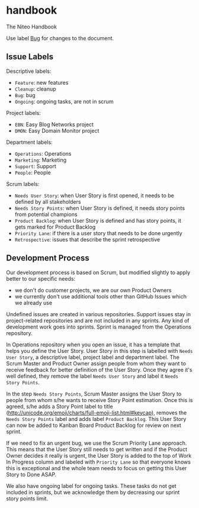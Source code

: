 # handbook
The Niteo Handbook

Use label [Bug](#label_bug) for changes to the document.




Issue Labels
------------

Descriptive labels:

 * `Feature`: new features
 * `Cleanup`: cleanup
 * `Bug`: bug
 * `Ongoing`: ongoing tasks, are not in scrum


Project labels:

 * `EBN`: Easy Blog Networks project 
 * `DMON`: Easy Domain Monitor project 

Department labels:

 * `Operations`: Operations
 * `Marketing`: Marketing
 * `Support`: Support
 * `People`: People

Scrum labels:

 * `Needs User Story`: when User Story is first opened, it needs to be defined by all stakeholders
 * `Needs Story Points`: when User Story is defined, it needs story points from potential champions
 * `Product Backlog`: when User Story is defined and has story points, it gets marked for Product Backlog
 * `Priority Lane`: if there is a user story that needs to be done urgently
 * `Retrospective`: issues that describe the sprint retrospective




Development Process
-------------------

Our development process is based on Scrum, but modified slightly to apply better to our specific needs:

 * we don't do customer projects, we are our own Product Owners
 * we currently don't use additional tools other than GitHub Issues which we already use

Undefined issues are created in various repositories. Support issues stay in project-related repositories and are not included in any sprints. Any kind of development work goes into sprints. Sprint is managed from the Operations repository.

In Operations repository when you open an issue, it has a template that helps you define the User Story. User Story in this step is labelled with `Needs User Story`, a descriptive label, project label and department label. The Scrum Master and Product Owner assign people from whom they want to receive feedback for better definition of the User Story. Once they agree it's well defined, they remove the label `Needs User Story` and label it `Needs Story Points`.

In the step `Needs Story Points`, Scrum Master assigns the User Story to people from whom s/he wants to receive Story Point estimation. Once this is agreed, s/he adds a Story Point label to title (http://unicode.org/emoji/charts/full-emoji-list.html#keycap), removes the `Needs Story Points` label and adds label `Product Backlog`. This User Story can now be added to Kanban Board Product Backlog for review on next sprint.

If we need to fix an urgent bug, we use the Scrum Priority Lane approach. This means that the User Story still needs to get written and if the Product Owner decides it really is urgent, the User Story is added to the top of Work In Progress column and labeled with `Priority Lane` so that everyone knows this is exceptional and the whole team needs to focus on getting this User Story to Done ASAP.

We also have ongoing label for ongoing tasks. These tasks do not get included in sprints, but we acknowledge them by decreasing our sprint story points limit.

